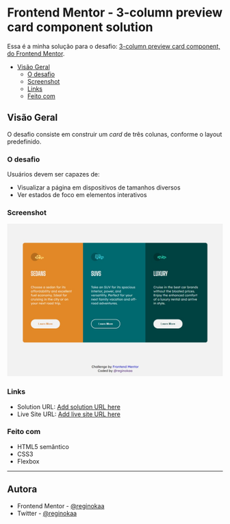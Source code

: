 # Frontend Mentor - 3-column preview card component solution

Essa é a minha solução para o desafio: [3-column preview card component, do Frontend Mentor](https://www.frontendmentor.io/challenges/3column-preview-card-component-pH92eAR2-).

- [Visão Geral](#visão-geral)
  - [O desafio](#o-desafio)
  - [Screenshot](#screenshot)
  - [Links](#links)
  - [Feito com](#feito-com)


## Visão Geral
O desafio consiste em construir um *card* de três colunas, conforme o layout predefinido.

### O desafio

Usuários devem ser capazes de:

- Visualizar a página em dispositivos de tamanhos diversos
- Ver estados de foco em elementos interativos

### Screenshot

![](./screenshot.jpg)

### Links

- Solution URL: [Add solution URL here](https://your-solution-url.com)
- Live Site URL: [Add live site URL here](https://your-live-site-url.com)

### Feito com

- HTML5 semântico
- CSS3
- Flexbox

-----

## Autora

- Frontend Mentor - [@reginokaa](https://www.frontendmentor.io/profile/reginokaa)
- Twitter - [@reginokaa](https://www.twitter.com/reginokaa)

